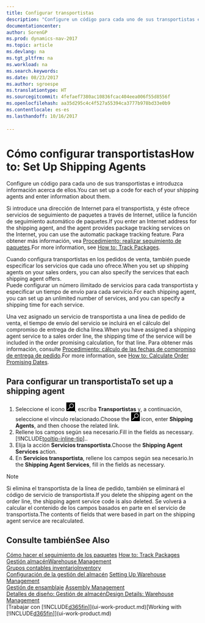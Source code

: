```yaml
---
title: Configurar transportistas
description: "Configure un código para cada uno de sus transportistas e introduzca información acerca de ellos."
documentationcenter: 
author: SorenGP
ms.prod: dynamics-nav-2017
ms.topic: article
ms.devlang: na
ms.tgt_pltfrm: na
ms.workload: na
ms.search.keywords: 
ms.date: 08/23/2017
ms.author: sgroespe
ms.translationtype: HT
ms.sourcegitcommit: 4fefaef7380ac10836fcac404eea006f55d8556f
ms.openlocfilehash: aa35d295c4c4f527a55394ca3777b978bd33e0b9
ms.contentlocale: es-es
ms.lasthandoff: 10/16/2017

---
```

# <a name="how-to-set-up-shipping-agents"></a><span data-ttu-id="cc999-103">Cómo configurar transportistas</span><span class="sxs-lookup"><span data-stu-id="cc999-103">How to: Set Up Shipping Agents</span></span>
<span data-ttu-id="cc999-104">Configure un código para cada uno de sus transportistas e introduzca información acerca de ellos.</span><span class="sxs-lookup"><span data-stu-id="cc999-104">You can set up a code for each of your shipping agents and enter information about them.</span></span>  

<span data-ttu-id="cc999-105">Si introduce una dirección de Internet para el transportista, y éste ofrece servicios de seguimiento de paquetes a través de Internet, utilice la función de seguimiento automático de paquetes.</span><span class="sxs-lookup"><span data-stu-id="cc999-105">If you enter an Internet address for the shipping agent, and the agent provides package tracking services on the Internet, you can use the automatic package tracking feature.</span></span> <span data-ttu-id="cc999-106">Para obtener más información, vea [Procedimiento: realizar seguimiento de paquetes](sales-how-track-packages.md).</span><span class="sxs-lookup"><span data-stu-id="cc999-106">For more information, see [How to: Track Packages](sales-how-track-packages.md).</span></span>

<span data-ttu-id="cc999-107">Cuando configura transportistas en los pedidos de venta, también puede especificar los servicios que cada uno ofrece.</span><span class="sxs-lookup"><span data-stu-id="cc999-107">When you set up shipping agents on your sales orders, you can also specify the services that each shipping agent offers.</span></span>  
<span data-ttu-id="cc999-108">Puede configurar un número ilimitado de servicios para cada transportista y especificar un tiempo de envío para cada servicio.</span><span class="sxs-lookup"><span data-stu-id="cc999-108">For each shipping agent, you can set up an unlimited number of services, and you can specify a shipping time for each service.</span></span>  

<span data-ttu-id="cc999-109">Una vez asignado un servicio de transportista a una línea de pedido de venta, el tiempo de envío del servicio se incluirá en el cálculo del compromiso de entrega de dicha línea.</span><span class="sxs-lookup"><span data-stu-id="cc999-109">When you have assigned a shipping agent service to a sales order line, the shipping time of the service will be included in the order promising calculation, for that line.</span></span> <span data-ttu-id="cc999-110">Para obtener más información, consulte [Procedimiento: cálculo de las fechas de compromiso de entrega de pedido](sales-how-to-calculate-order-promising-dates.md).</span><span class="sxs-lookup"><span data-stu-id="cc999-110">For more information, see [How to: Calculate Order Promising Dates](sales-how-to-calculate-order-promising-dates.md).</span></span>

## <a name="to-set-up-a-shipping-agent"></a><span data-ttu-id="cc999-111">Para configurar un transportista</span><span class="sxs-lookup"><span data-stu-id="cc999-111">To set up a shipping agent</span></span>  
1.  <span data-ttu-id="cc999-112">Seleccione el icono ![Buscar página o informe](media/ui-search/search_small.png "icono Buscar página o informe"), escriba **Transportistas** y, a continuación, seleccione el vínculo relacionado.</span><span class="sxs-lookup"><span data-stu-id="cc999-112">Choose the ![Search for Page or Report](media/ui-search/search_small.png "Search for Page or Report icon") icon, enter **Shipping Agents**, and then choose the related link.</span></span>  
2.  <span data-ttu-id="cc999-113">Rellene los campos según sea necesario.</span><span class="sxs-lookup"><span data-stu-id="cc999-113">Fill in the fields as necessary.</span></span> [!INCLUDE[tooltip-inline-tip](includes/tooltip-inline-tip_md.md)]<span data-ttu-id="cc999-114">.</span><span class="sxs-lookup"><span data-stu-id="cc999-114">.</span></span>  
3.  <span data-ttu-id="cc999-115">Elija la acción **Servicios transportista**.</span><span class="sxs-lookup"><span data-stu-id="cc999-115">Choose the **Shipping Agent Services** action.</span></span>
4. <span data-ttu-id="cc999-116">En **Servicios transportista**, rellene los campos según sea necesario.</span><span class="sxs-lookup"><span data-stu-id="cc999-116">In the **Shipping Agent Services**, fill in the fields as necessary.</span></span>

> [!NOTE]  
>  <span data-ttu-id="cc999-117">Si elimina el transportista de la línea de pedido, también se eliminará el código de servicio de transportista.</span><span class="sxs-lookup"><span data-stu-id="cc999-117">If you delete the shipping agent on the order line, the shipping agent service code is also deleted.</span></span> <span data-ttu-id="cc999-118">Se volverá a calcular el contenido de los campos basados en parte en el servicio de transportista.</span><span class="sxs-lookup"><span data-stu-id="cc999-118">The contents of fields that were based in part on the shipping agent service are recalculated.</span></span>  

## <a name="see-also"></a><span data-ttu-id="cc999-119">Consulte también</span><span class="sxs-lookup"><span data-stu-id="cc999-119">See Also</span></span>
<span data-ttu-id="cc999-120">[Cómo hacer el seguimiento de los paquetes](sales-how-track-packages.md)  </span><span class="sxs-lookup"><span data-stu-id="cc999-120">[How to: Track Packages](sales-how-track-packages.md)  </span></span>  
[<span data-ttu-id="cc999-121">Gestión almacén</span><span class="sxs-lookup"><span data-stu-id="cc999-121">Warehouse Management</span></span>](warehouse-manage-warehouse.md)  
[<span data-ttu-id="cc999-122">Grupos contables inventario</span><span class="sxs-lookup"><span data-stu-id="cc999-122">Inventory</span></span>](inventory-manage-inventory.md)  
<span data-ttu-id="cc999-123">[Configuración de la gestión del almacén](warehouse-setup-warehouse.md)   </span><span class="sxs-lookup"><span data-stu-id="cc999-123">[Setting Up Warehouse Management](warehouse-setup-warehouse.md)   </span></span>  
<span data-ttu-id="cc999-124">[Gestión de ensamblaje](assembly-assemble-items.md)  </span><span class="sxs-lookup"><span data-stu-id="cc999-124">[Assembly Management](assembly-assemble-items.md)  </span></span>  
[<span data-ttu-id="cc999-125">Detalles de diseño: Gestión de almacén</span><span class="sxs-lookup"><span data-stu-id="cc999-125">Design Details: Warehouse Management</span></span>](design-details-warehouse-management.md)  
<span data-ttu-id="cc999-126">[Trabajar con [!INCLUDE[d365fin](includes/d365fin_md.md)]](ui-work-product.md)</span><span class="sxs-lookup"><span data-stu-id="cc999-126">[Working with [!INCLUDE[d365fin](includes/d365fin_md.md)]](ui-work-product.md)</span></span>  

